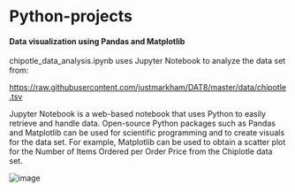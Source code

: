 # Python-projects

#### Data visualization using Pandas and Matplotlib
chipotle_data_analysis.ipynb uses Jupyter Notebook to analyze the data set from:

https://raw.githubusercontent.com/justmarkham/DAT8/master/data/chipotle.tsv

Jupyter Notebook is a web-based notebook that uses Python to easily retrieve and handle data.  Open-source Python packages such as Pandas and Matplotlib can be used for scientific programming and to create visuals for the data set.  For example, Matplotlib can be used to obtain a scatter plot for the Number of Items Ordered per Order Price from the Chiplotle data set.

![image](https://user-images.githubusercontent.com/17348315/40561823-a4447b02-602c-11e8-883c-5ee61f8a94c2.png)
